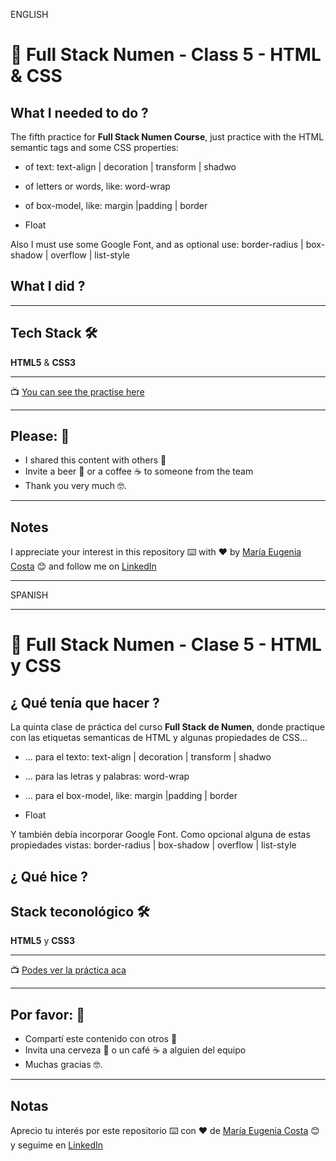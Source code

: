 ENGLISH

# :book: Full Stack Numen - Class 5 - HTML & CSS

## What I needed to do ?

The fifth practice for **Full Stack Numen Course**, just practice with the HTML semantic tags and some CSS properties:

- of text: text-align | decoration | transform | shadwo

- of letters or words, like: word-wrap

- of box-model, like:  margin |padding | border

- Float

Also I must use some Google Font, and as optional use: border-radius | box-shadow | overflow | list-style
 

## What I did ?



---

## Tech Stack 🛠️

**HTML5** & **CSS3**

---

:tv: [You can see the practise here](https://eugenia1984.github.io/Full-Stack-Numen/class5)

---

## Please: 🎁

- I shared this content with others 📢
- Invite a beer 🍺 or a coffee ☕ to someone from the team
- Thank you very much 🤓.

---

## Notes

I appreciate your interest in this repository ⌨️ with ❤️ by [María Eugenia Costa](https://github.com/eugenia1984) 😊 and follow me on [LinkedIn](http://www.linkedin.com/in/maríaeugeniacosta)

---

SPANISH

---

# :book: Full Stack Numen - Clase 5 - HTML y CSS

## ¿ Qué tenía que hacer ?

La quinta clase de práctica del curso  **Full Stack de Numen**, donde practique con las etiquetas semanticas de HTML y algunas propiedades de CSS...

- ... para el texto: text-align | decoration | transform | shadwo

- ... para las letras y palabras: word-wrap

- ... para el box-model, like:  margin |padding | border

- Float

Y también debía incorporar Google Font. Como opcional alguna de estas propiedades vistas: border-radius | box-shadow | overflow | list-style

## ¿ Qué hice ?



## Stack teconológico 🛠️

**HTML5** y **CSS3**

---

:tv: [Podes ver la práctica aca](https://eugenia1984.github.io/Full-Stack-Numen/class5)

---

## Por favor: 🎁

- Compartí este contenido con otros 📢
- Invita una cerveza 🍺 o un café ☕ a alguien del equipo
- Muchas gracias 🤓.

---

## Notas

Aprecio tu interés por este repositorio ⌨️ con ❤️ de [María Eugenia Costa](https://github.com/eugenia1984) 😊 y seguime en [LinkedIn](http://www.linkedin.com/in/maríaeugeniacosta)
